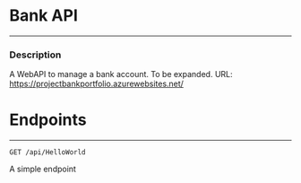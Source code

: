 # Bank API

---

### Description
A WebAPI to manage a bank account. To be expanded. 
URL: https://projectbankportfolio.azurewebsites.net/

# Endpoints


---

```http
GET /api/HelloWorld
```
A simple endpoint
